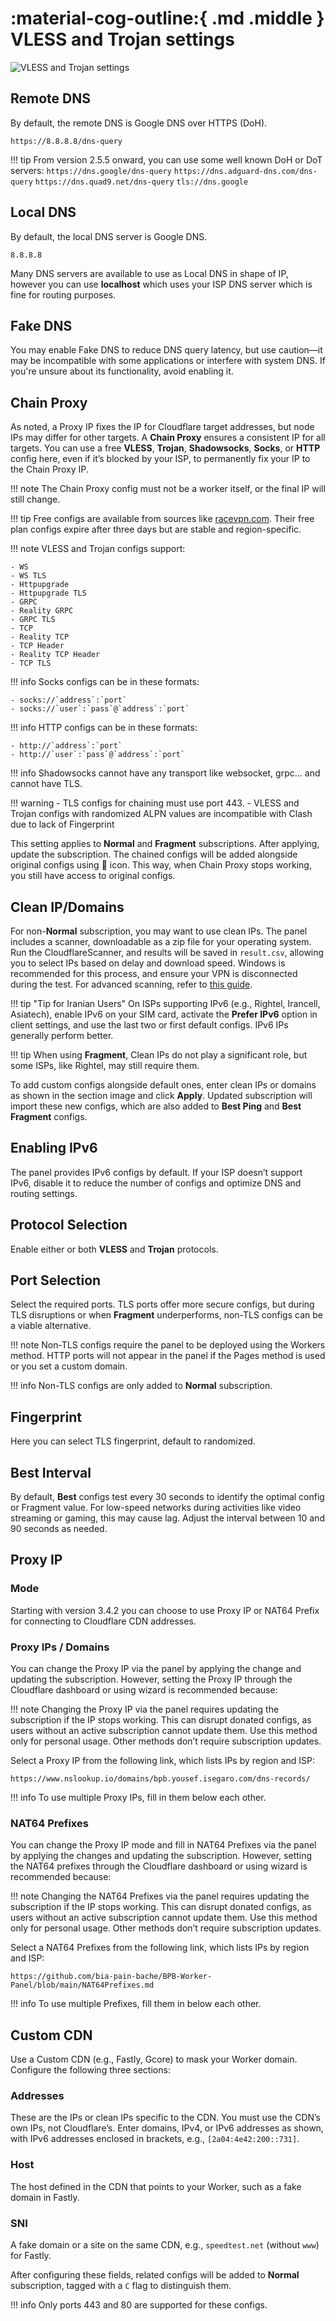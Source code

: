 # :material-cog-outline:{ .md .middle } VLESS and Trojan settings

![VLESS and Trojan settings](../images/vless-trojan-settings.jpg)

## Remote DNS

By default, the remote DNS is Google DNS over HTTPS (DoH).

```title="Default Remote DNS"
https://8.8.8.8/dns-query
```

!!! tip
    From version 2.5.5 onward, you can use some well known DoH or DoT servers:
    ```
    https://dns.google/dns-query
    ```
    ```
    https://dns.adguard-dns.com/dns-query
    ```
    ```
    https://dns.quad9.net/dns-query
    ```
    ```
    tls://dns.google
    ```

## Local DNS

By default, the local DNS server is Google DNS.

```title="Default Local DNS"
8.8.8.8
```

Many DNS servers are available to use as Local DNS in shape of IP, however you can use **localhost** which uses your ISP DNS server which is fine for routing purposes.

## Fake DNS

You may enable Fake DNS to reduce DNS query latency, but use caution—it may be incompatible with some applications or interfere with system DNS. If you're unsure about its functionality, avoid enabling it.

## Chain Proxy

As noted, a Proxy IP fixes the IP for Cloudflare target addresses, but node IPs may differ for other targets. A **Chain Proxy** ensures a consistent IP for all targets. You can use a free **VLESS**, **Trojan**, **Shadowsocks**, **Socks**, or **HTTP** config here, even if it’s blocked by your ISP, to permanently fix your IP to the Chain Proxy IP.

!!! note
    The Chain Proxy config must not be a worker itself, or the final IP will still change.

!!! tip
    Free configs are available from sources like [racevpn.com](https://racevpn.com). Their free plan configs expire after three days but are stable and region-specific.

!!! note
    VLESS and Trojan configs support:  

    - WS
    - WS TLS
    - Httpupgrade
    - Httpupgrade TLS
    - GRPC
    - Reality GRPC
    - GRPC TLS
    - TCP
    - Reality TCP
    - TCP Header
    - Reality TCP Header
    - TCP TLS

!!! info
    Socks configs can be in these formats:

    - socks://`address`:`port`
    - socks://`user`:`pass`@`address`:`port`

!!! info
    HTTP configs can be in these formats:  

    - http://`address`:`port`
    - http://`user`:`pass`@`address`:`port`

!!! info
    Shadowsocks cannot have any transport like websocket, grpc... and cannot have TLS.

!!! warning
    - TLS configs for chaining must use port 443.
    - VLESS and Trojan configs with randomized ALPN values are incompatible with Clash due to lack of Fingerprint

This setting applies to **Normal** and **Fragment** subscriptions. After applying, update the subscription. The chained configs will be added alongside original configs using 🔗 icon. This way, when Chain Proxy stops working, you still have access to original configs.

## Clean IP/Domains

For non-**Normal** subscription, you may want to use clean IPs. The panel includes a scanner, downloadable as a zip file for your operating system. Run the CloudflareScanner, and results will be saved in `result.csv`, allowing you to select IPs based on delay and download speed. Windows is recommended for this process, and ensure your VPN is disconnected during the test. For advanced scanning, refer to [this guide](https://github.com/bia-pain-bache/Cloudflare-Clean-IP-Scanner/blob/master/README.md).

!!! tip "Tip for Iranian Users"
    On ISPs supporting IPv6 (e.g., Rightel, Irancell, Asiatech), enable IPv6 on your SIM card, activate the **Prefer IPv6** option in client settings, and use the last two or first default configs. IPv6 IPs generally perform better.

!!! tip
    When using **Fragment**, Clean IPs do not play a significant role, but some ISPs, like Rightel, may still require them.

To add custom configs alongside default ones, enter clean IPs or domains as shown in the section image and click **Apply**. Updated subscription will import these new configs, which are also added to **Best Ping** and **Best Fragment** configs.

## Enabling IPv6

The panel provides IPv6 configs by default. If your ISP doesn’t support IPv6, disable it to reduce the number of configs and optimize DNS and routing settings.

## Protocol Selection

Enable either or both **VLESS** and **Trojan** protocols.

## Port Selection

Select the required ports. TLS ports offer more secure configs, but during TLS disruptions or when **Fragment** underperforms, non-TLS configs can be a viable alternative.

!!! note
    Non-TLS configs require the panel to be deployed using the Workers method. HTTP ports will not appear in the panel if the Pages method is used or you set a custom domain.

!!! info
    Non-TLS configs are only added to **Normal** subscription.

## Fingerprint

Here you can select TLS fingerprint, default to randomized.

## Best Interval

By default, **Best** configs test every 30 seconds to identify the optimal config or Fragment value. For low-speed networks during activities like video streaming or gaming, this may cause lag. Adjust the interval between 10 and 90 seconds as needed.

## Proxy IP

### Mode

Starting with version 3.4.2 you can choose to use Proxy IP or NAT64 Prefix for connecting to Cloudflare CDN addresses.

### Proxy IPs / Domains

You can change the Proxy IP via the panel by applying the change and updating the subscription. However, setting the Proxy IP through the Cloudflare dashboard or using wizard is recommended because:

!!! note
    Changing the Proxy IP via the panel requires updating the subscription if the IP stops working. This can disrupt donated configs, as users without an active subscription cannot update them. Use this method only for personal usage. Other methods don’t require subscription updates.

Select a Proxy IP from the following link, which lists IPs by region and ISP:

```text
https://www.nslookup.io/domains/bpb.yousef.isegaro.com/dns-records/
```

!!! info
    To use multiple Proxy IPs, fill in them below each other.

### NAT64 Prefixes

You can change the Proxy IP mode and fill in NAT64 Prefixes via the panel by applying the changes and updating the subscription. However, setting the NAT64 prefixes through the Cloudflare dashboard or using wizard is recommended because:

!!! note
    Changing the NAT64 Prefixes via the panel requires updating the subscription if the IP stops working. This can disrupt donated configs, as users without an active subscription cannot update them. Use this method only for personal usage. Other methods don’t require subscription updates.

Select a NAT64 Prefixes from the following link, which lists IPs by region and ISP:

```text
https://github.com/bia-pain-bache/BPB-Worker-Panel/blob/main/NAT64Prefixes.md
```

!!! info
    To use multiple Prefixes, fill them in below each other.

## Custom CDN

Use a Custom CDN (e.g., Fastly, Gcore) to mask your Worker domain. Configure the following three sections:

### Addresses

These are the IPs or clean IPs specific to the CDN. You must use the CDN’s own IPs, not Cloudflare’s. Enter domains, IPv4, or IPv6 addresses as shown, with IPv6 addresses enclosed in brackets, e.g., `[2a04:4e42:200::731]`.

### Host

The host defined in the CDN that points to your Worker, such as a fake domain in Fastly.

### SNI

A fake domain or a site on the same CDN, e.g., `speedtest.net` (without `www`) for Fastly.

After configuring these fields, related configs will be added to **Normal** subscription, tagged with a `C` flag to distinguish them.

!!! info
    Only ports 443 and 80 are supported for these configs.
